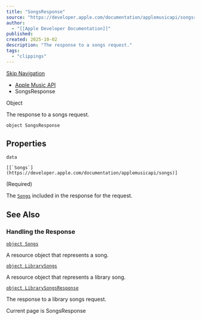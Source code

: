 ```yaml
---
title: "SongsResponse"
source: "https://developer.apple.com/documentation/applemusicapi/songsresponse"
author:
  - "[[Apple Developer Documentation]]"
published:
created: 2025-10-02
description: "The response to a songs request."
tags:
  - "clippings"
---
```

[Skip Navigation](https://developer.apple.com/documentation/applemusicapi/#app-main)

- [Apple Music API](https://developer.apple.com/documentation/applemusicapi)
- SongsResponse

Object

The response to a songs request.

```
object SongsResponse
```

## Properties

`data`

``[[`Songs`](https://developer.apple.com/documentation/applemusicapi/songs)]``

(Required)

The [`Songs`](https://developer.apple.com/documentation/applemusicapi/songs) included in the response for the request.

## See Also

### Handling the Response

[`object Songs`](https://developer.apple.com/documentation/applemusicapi/songs)

A resource object that represents a song.

[`object LibrarySongs`](https://developer.apple.com/documentation/applemusicapi/librarysongs)

A resource object that represents a library song.

[`object LibrarySongsResponse`](https://developer.apple.com/documentation/applemusicapi/librarysongsresponse)

The response to a library songs request.

Current page is SongsResponse